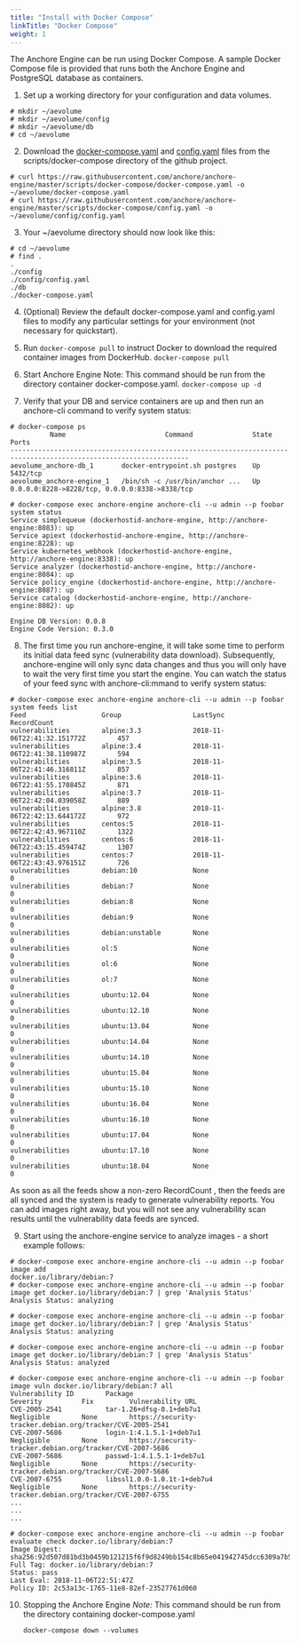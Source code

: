 ```yaml
---
title: "Install with Docker Compose"
linkTitle: "Docker Compose"
weight: 1
---
```


The Anchore Engine can be run using Docker Compose. A sample Docker Compose file is provided that runs both the Anchore Engine and PostgreSQL database as containers.

1. Set up a working directory for your configuration and data volumes.

```
# mkdir ~/aevolume
# mkdir ~/aevolume/config
# mkdir ~/aevolume/db
# cd ~/aevolume
```

2. Download the [docker-compose.yaml](https://raw.githubusercontent.com/anchore/anchore-engine/master/scripts/docker-compose/docker-compose.yaml) and [config.yaml](https://raw.githubusercontent.com/anchore/anchore-engine/master/scripts/docker-compose/config.yaml) files from the scripts/docker-compose directory of the github project. 

```
# curl https://raw.githubusercontent.com/anchore/anchore-engine/master/scripts/docker-compose/docker-compose.yaml -o ~/aevolume/docker-compose.yaml
# curl https://raw.githubusercontent.com/anchore/anchore-engine/master/scripts/docker-compose/config.yaml -o ~/aevolume/config/config.yaml
```

3. Your ~/aevolume directory should now look like this: 

```
# cd ~/aevolume
# find .
.
./config
./config/config.yaml
./db
./docker-compose.yaml
```

4. (Optional) Review the default docker-compose.yaml and config.yaml files to modify any particular settings for your environment (not necessary for quickstart).

5. Run `docker-compose pull` to instruct Docker to download the required container images from DockerHub.
    `docker-compose pull`

6. Start Anchore Engine
    Note: This command should be run from the directory container docker-compose.yaml.
    `docker-compose up -d`

7. Verify that your DB and service containers are up and then run an anchore-cli command to verify system status: 

```
# docker-compose ps
          Name                         Command               State                       Ports                     
-------------------------------------------------------------------------------------------------------------------
aevolume_anchore-db_1       docker-entrypoint.sh postgres    Up      5432/tcp                                      
aevolume_anchore-engine_1   /bin/sh -c /usr/bin/anchor ...   Up      0.0.0.0:8228->8228/tcp, 0.0.0.0:8338->8338/tcp

# docker-compose exec anchore-engine anchore-cli --u admin --p foobar system status
Service simplequeue (dockerhostid-anchore-engine, http://anchore-engine:8083): up
Service apiext (dockerhostid-anchore-engine, http://anchore-engine:8228): up
Service kubernetes_webhook (dockerhostid-anchore-engine, http://anchore-engine:8338): up
Service analyzer (dockerhostid-anchore-engine, http://anchore-engine:8084): up
Service policy_engine (dockerhostid-anchore-engine, http://anchore-engine:8087): up
Service catalog (dockerhostid-anchore-engine, http://anchore-engine:8082): up

Engine DB Version: 0.0.8
Engine Code Version: 0.3.0
```

8. The first time you run anchore-engine, it will take some time to perform its initial data feed sync (vulnerability data download).  Subsequently, anchore-engine will only sync data changes and thus you will only have to wait the very first time you start the engine.  You can watch the status of your feed sync with anchore-cli:mmand to verify system status: 

```
# docker-compose exec anchore-engine anchore-cli --u admin --p foobar system feeds list
Feed                   Group                  LastSync                           RecordCount        
vulnerabilities        alpine:3.3             2018-11-06T22:41:32.151772Z        457                
vulnerabilities        alpine:3.4             2018-11-06T22:41:38.110987Z        594                
vulnerabilities        alpine:3.5             2018-11-06T22:41:46.316811Z        857                
vulnerabilities        alpine:3.6             2018-11-06T22:41:55.170845Z        871                
vulnerabilities        alpine:3.7             2018-11-06T22:42:04.039058Z        889                
vulnerabilities        alpine:3.8             2018-11-06T22:42:13.644172Z        972                
vulnerabilities        centos:5               2018-11-06T22:42:43.967110Z        1322               
vulnerabilities        centos:6               2018-11-06T22:43:15.459474Z        1307               
vulnerabilities        centos:7               2018-11-06T22:43:43.976151Z        726                
vulnerabilities        debian:10              None                               0                  
vulnerabilities        debian:7               None                               0                  
vulnerabilities        debian:8               None                               0                  
vulnerabilities        debian:9               None                               0                  
vulnerabilities        debian:unstable        None                               0                  
vulnerabilities        ol:5                   None                               0                  
vulnerabilities        ol:6                   None                               0                  
vulnerabilities        ol:7                   None                               0                  
vulnerabilities        ubuntu:12.04           None                               0                  
vulnerabilities        ubuntu:12.10           None                               0                  
vulnerabilities        ubuntu:13.04           None                               0                  
vulnerabilities        ubuntu:14.04           None                               0                  
vulnerabilities        ubuntu:14.10           None                               0                  
vulnerabilities        ubuntu:15.04           None                               0                  
vulnerabilities        ubuntu:15.10           None                               0                  
vulnerabilities        ubuntu:16.04           None                               0                  
vulnerabilities        ubuntu:16.10           None                               0                  
vulnerabilities        ubuntu:17.04           None                               0                  
vulnerabilities        ubuntu:17.10           None                               0                  
vulnerabilities        ubuntu:18.04           None                               0
```

As soon as all the feeds show a non-zero RecordCount , then the feeds are all synced and the system is ready to generate vulnerability reports.  You can add images right away, but you will not see any vulnerability scan results until the vulnerability data feeds are synced.

9. Start using the anchore-engine service to analyze images - a short example follows:

```
# docker-compose exec anchore-engine anchore-cli --u admin --p foobar image add 
docker.io/library/debian:7
# docker-compose exec anchore-engine anchore-cli --u admin --p foobar image get docker.io/library/debian:7 | grep 'Analysis Status'
Analysis Status: analyzing

# docker-compose exec anchore-engine anchore-cli --u admin --p foobar image get docker.io/library/debian:7 | grep 'Analysis Status'
Analysis Status: analyzing

# docker-compose exec anchore-engine anchore-cli --u admin --p foobar image get docker.io/library/debian:7 | grep 'Analysis Status'
Analysis Status: analyzed

# docker-compose exec anchore-engine anchore-cli --u admin --p foobar image vuln docker.io/library/debian:7 all
Vulnerability ID        Package                                  Severity          Fix         Vulnerability URL                                                 
CVE-2005-2541           tar-1.26+dfsg-0.1+deb7u1                 Negligible        None        https://security-tracker.debian.org/tracker/CVE-2005-2541         
CVE-2007-5686           login-1:4.1.5.1-1+deb7u1                 Negligible        None        https://security-tracker.debian.org/tracker/CVE-2007-5686         
CVE-2007-5686           passwd-1:4.1.5.1-1+deb7u1                Negligible        None        https://security-tracker.debian.org/tracker/CVE-2007-5686         
CVE-2007-6755           libssl1.0.0-1.0.1t-1+deb7u4              Negligible        None        https://security-tracker.debian.org/tracker/CVE-2007-6755         
...
...
...

# docker-compose exec anchore-engine anchore-cli --u admin --p foobar evaluate check docker.io/library/debian:7
Image Digest: sha256:92d507d81bd3b0459b121215f6f9d8249bb154c8b65e041942745dcc6309a7b5
Full Tag: docker.io/library/debian:7
Status: pass
Last Eval: 2018-11-06T22:51:47Z
Policy ID: 2c53a13c-1765-11e8-82ef-23527761d060
```

10. Stopping the Anchore Engine 
    *Note:* This command should be run from the directory containing docker-compose.yaml

    `docker-compose down --volumes`